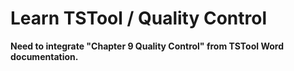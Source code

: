 # Learn TSTool / Quality Control #

**Need to integrate "Chapter 9 Quality Control" from TSTool Word documentation.**
